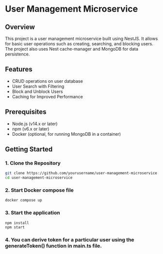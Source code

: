 # User Management Microservice

## Overview

This project is a user management microservice built using NestJS. It allows for basic user operations such as creating, searching, and blocking users. The project also uses Nest cache-manager and MongoDB for data persistence.

## Features
- CRUD operations on user database
- User Search with Filtering
- Block and Unblock Users
- Caching for Improved Performance


## Prerequisites

- Node.js (v14.x or later)
- npm (v6.x or later)
- Docker (optional, for running MongoDB in a container)

## Getting Started

### 1. Clone the Repository

```bash
git clone https://github.com/yourusername/user-management-microservice.git
cd user-management-microservice
```

### 2. Start Docker compose file

```bash
docker compose up
```

### 3. Start the application

```bash
npm install
npm start
```
### 4. You can derive token for a particular user using the generateToken() function in main.ts file.
